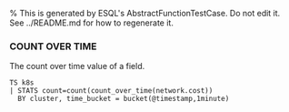 % This is generated by ESQL's AbstractFunctionTestCase. Do not edit it. See ../README.md for how to regenerate it.

### COUNT OVER TIME
The count over time value of a field.

```esql
TS k8s
| STATS count=count(count_over_time(network.cost))
  BY cluster, time_bucket = bucket(@timestamp,1minute)
```
